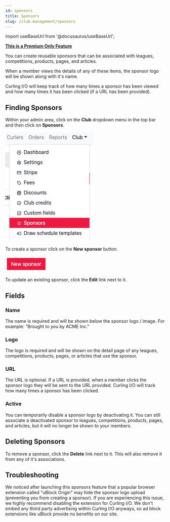 ```yaml
---
id: sponsors
title: Sponsors
slug: /club-management/sponsors
---
```

import useBaseUrl from '@docusaurus/useBaseUrl';

**[This is a Premium Only Feature](/docs/getting-started/premium)**

You can create reusable sponsors that can be associated with leagues, competitions, products, pages, and articles.

When a member views the details of any of these items, the sponsor logo will be shown along with it's name.

Curling I/O will keep track of how many times a sponsor has been viewed and how many times it has been clicked (if a URL has been provided).

## Finding Sponsors

Within your admin area, click on the **Club** dropdown menu in the top bar and then click on **Sponsors**.

![Navigation](/img/docs/club-management/sponsors/navigation.png)

To create a sponsor click on the **New sponsor** button.

![New](/img/docs/club-management/sponsors/new.png)

To update an existing sponsor, click the **Edit** link next to it.


## Fields

### Name

The name is required and will be shown below the sponsor logo / image. For example: "Brought to you by ACME Inc."

### Logo

The logo is required and will be shown on the detail page of any leagues, competitions, products, pages, or articles that use the sponsor.

### URL

The URL is optional. If a URL is provided, when a member clicks the sponsor logo they will be sent to the URL provided. Curling I/O will track how many times a sponsor has been clicked.

### Active

You can temporarily disable a sponsor logo by deactivating it. You can still associate a deactivated sponsor to leagues, competitions, products, pages, and articles, but it will no longer be shown to your members.

## Deleting Sponsors

To remove a sponsor, click the **Delete** link next to it. This will also remove it from any of it's associations.


## Troubleshooting

We noticed after launching this sponsors feature that a popular browser extension called "uBlock Origin" may hide the sponsor logo upload (preventing you from creating a sponsor).
If you are experiencing this issue, we highly recommend disabling the extension for Curling I/O.
We don't embed any thiird party advertising within Curling I/O anyways, so ad block extensions like uBlock provide no benefits on our site.

